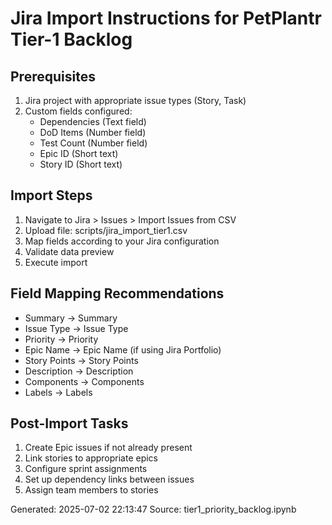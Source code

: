 
# Jira Import Instructions for PetPlantr Tier-1 Backlog

## Prerequisites
1. Jira project with appropriate issue types (Story, Task)
2. Custom fields configured:
   - Dependencies (Text field)
   - DoD Items (Number field)
   - Test Count (Number field)
   - Epic ID (Short text)
   - Story ID (Short text)

## Import Steps
1. Navigate to Jira > Issues > Import Issues from CSV
2. Upload file: scripts/jira_import_tier1.csv
3. Map fields according to your Jira configuration
4. Validate data preview
5. Execute import

## Field Mapping Recommendations
- Summary → Summary
- Issue Type → Issue Type
- Priority → Priority
- Epic Name → Epic Name (if using Jira Portfolio)
- Story Points → Story Points
- Description → Description
- Components → Components
- Labels → Labels

## Post-Import Tasks
1. Create Epic issues if not already present
2. Link stories to appropriate epics
3. Configure sprint assignments
4. Set up dependency links between issues
5. Assign team members to stories

Generated: 2025-07-02 22:13:47
Source: tier1_priority_backlog.ipynb
